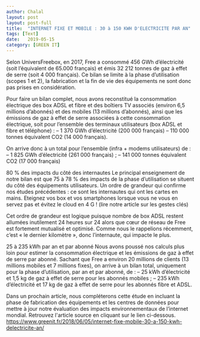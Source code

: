 ```yaml
---
author: Chalal
layout: post
layout: post-full
title:  "INTERNET FIXE ET MOBILE : 30 à 150 KWH D'ELECTRICITE PAR AN"
tags: [Text]
date:   2019-05-15
category: [GREEN IT]
---
```


Selon UniversFreebox, en 2017, Free a consommé 456 GWh d’électricité (soit l’équivalent de 65.000 français) et émis 32 212 tonnes de gaz à effet de serre (soit 4 000 français). Ce bilan se limite à la phase d’utilisation (scopes 1 et 2), la fabrication et la fin de vie des équipements ne sont donc pas prises en considération.

Pour faire un bilan complet, nous avons reconstitué la consommation électrique des box ADSL et fibre et des boîtiers TV associés (environ 6,5 millions d’abonnés) et des mobiles (13 millions d’abonnés), ainsi que les émissions de gaz à effet de serre associées à cette consommation électrique, soit pour l’ensemble des terminaux utilisateurs (box ADSL et fibre et téléphone) :
– 1 370 GWh d’électricité (200 000 français)
– 110 000 tonnes équivalent CO2 (14 000 français).

On arrive donc à un total pour l’ensemble (infra + modems utilisateurs) de  :
– 1 825 GWh d’électricité (261 000 français) ;
– 141 000 tonnes équivalent CO2 (17 000 français)

80 % des impacts du côté des internautes
Le principal enseignement de notre bilan est que 75 à 78 % des impacts de la phase d’utilisation se situent du côté des équipements utilisateurs. Un ordre de grandeur qui confirme nos études précédentes : ce sont les internautes qui ont les cartes en mains. Eteignez vos box et vos smartphones lorsque vous ne vous en servez pas et évitez le cloud en 4 G ! (lire notre article sur les gestes clés)

Cet ordre de grandeur est logique puisque nombre de box ADSL restent allumées inutilement 24 heures sur 24 alors que cœur de réseau de Free est fortement mutualisé et optimisé. Comme nous le rappelions récemment, c’est « le dernier kilomètre », donc l’internaute, qui impacte le plus.

25 à 235 kWh par an et par abonné
Nous avons poussé nos calculs plus loin pour estimer la consommation électrique et les émissions de gaz à effet de serre par abonné. Sachant que Free a environ 20 millions de clients (13 millions mobiles et 7 millions fixes), on arrive à un bilan total, uniquement pour la phase d’utilisation, par an et par abonné, de :
– 25 kWh d’électricité et 1,5 kg de gaz à effet de serre pour les abonnés mobiles ;
– 235 kWh d’électricité et 17 kg de gaz à effet de serre pour les abonnés fibre et ADSL.

Dans un prochain article, nous compléterons cette étude en incluant la phase de fabrication des équipements et les centres de données pour mettre à jour notre évaluation des impacts environnementaux de l’internet mondial.
Retrouvez l'article source en cliquant sur le lien ci-dessous.
<br>
https://www.greenit.fr/2018/06/05/internet-fixe-mobile-30-a-150-kwh-delectricite-an/
